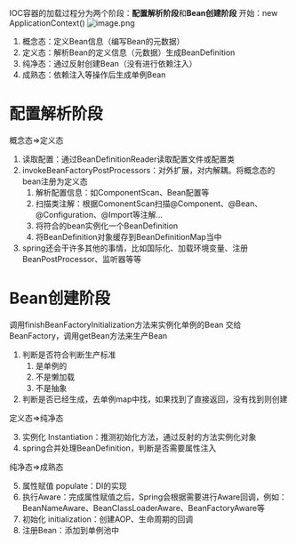 IOC容器的加载过程分为两个阶段：**配置解析阶段**和**Bean创建阶段**
开始：new ApplicationContext()
![image.png](https://cdn.nlark.com/yuque/0/2024/png/40608915/1722912587806-fd2160b8-6dfa-4571-88a0-b54ca81ec987.png#averageHue=%23ded3cb&clientId=uecf3d6ba-7ba5-4&from=paste&height=492&id=ue5d6786d&originHeight=492&originWidth=986&originalType=binary&ratio=1&rotation=0&showTitle=false&size=307987&status=done&style=none&taskId=u5a83b71a-ab63-4bd0-bb70-c90284a7e64&title=&width=986)

1. 概念态：定义Bean信息（编写Bean的元数据）
2. 定义态：解析Bean的定义信息（元数据）生成BeanDefinition
3. 纯净态：通过反射创建Bean（没有进行依赖注入）
4. 成熟态：依赖注入等操作后生成单例Bean

# 配置解析阶段
概念态=>定义态

1. 读取配置：通过BeanDefinitionReader读取配置文件或配置类
2. invokeBeanFactoryPostProcessors：对外扩展，对内解耦。将概念态的bean注册为定义态
   1. 解析配置信息：如ComponentScan、Bean配置等
   2. 扫描类注解：根据ComonentScan扫描@Component、@Bean、@Configuration、@Import等注解... 
   3. 将符合的bean实例化一个BeanDefinition
   4. 将BeanDefinition对象缓存到BeanDefinitionMap当中
3. spring还会干许多其他的事情，比如国际化、加载环境变量、注册BeanPostProcessor、监听器等等
# Bean创建阶段
调用finishBeanFactoryInitialization方法来实例化单例的Bean
交给BeanFactory，调用getBean方法来生产Bean

1. 判断是否符合判断生产标准
   1. 是单例的
   2. 不是懒加载
   3. 不是抽象
2. 判断是否已经生成，去单例map中找，如果找到了直接返回，没有找到则创建

定义态=>纯净态

3. 实例化 Instantiation：推测初始化方法，通过反射的方法实例化对象 
4. spring合并处理BeanDefinition，判断是否需要属性注入

纯净态=>成熟态

5. 属性赋值 populate：DI的实现
6. 执行Aware：完成属性赋值之后，Spring会根据需要进行Aware回调，例如：BeanNameAware、BeanClassLoaderAware、BeanFactoryAware等
7. 初始化 initialization：创建AOP、生命周期的回调
8. 注册Bean：添加到单例池中
